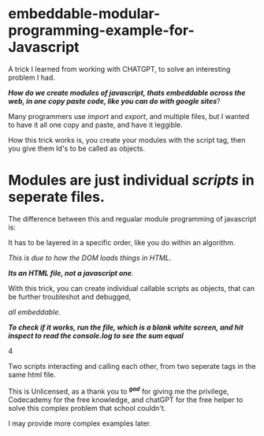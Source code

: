 # embeddable-modular-programming-example-for-Javascript


A trick I learned from working with CHATGPT, to solve an interesting problem I had.

***How do we create modules of javascript, thats embeddable across the web, in one copy paste code, like you can do with google sites***?


Many programmers use _import_ and _export_, and multiple files, but I wanted to have it all one copy and paste, and have it leggible.


How this trick works is, you create your modules with the script tag, then you give them Id's to be called as objects.


# Modules are just individual ***scripts*** in seperate files. 

The difference between this and regualar module programming of javascript is:



It has to be layered in a specific order, like you do within an algorithm.

_This is due to how the DOM loads things in HTML_.

***Its an HTML file, not a javascript one***.



With this trick, you can create individual callable scripts as objects, that can be further troubleshot and debugged,

_all embeddable_.




***To check if it works, run the file, which is a blank white screen, and hit inspect to read the console.log to see the sum equal***

4



Two scripts interacting and calling each other, from two seperate tags in the same html file.


This is Unlicensed, as a thank you to ***<sup>god</sup>*** for giving me the privilege, Codecademy for the free knowledge, and chatGPT for the free helper to solve this complex problem that school couldn't.



I may provide more complex examples later.
